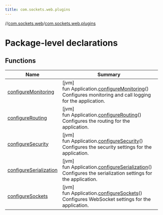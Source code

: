 ```yaml
---
title: com.sockets.web.plugins
---
```

//[com.sockets.web](../../index.html)/[com.sockets.web.plugins](index.html)



# Package-level declarations



## Functions


| Name | Summary |
|---|---|
| [configureMonitoring](configure-monitoring.html) | [jvm]<br>fun Application.[configureMonitoring](configure-monitoring.html)()<br>Configures monitoring and call logging for the application. |
| [configureRouting](configure-routing.html) | [jvm]<br>fun Application.[configureRouting](configure-routing.html)()<br>Configures the routing for the application. |
| [configureSecurity](configure-security.html) | [jvm]<br>fun Application.[configureSecurity](configure-security.html)()<br>Configures the security settings for the application. |
| [configureSerialization](configure-serialization.html) | [jvm]<br>fun Application.[configureSerialization](configure-serialization.html)()<br>Configures the serialization settings for the application. |
| [configureSockets](configure-sockets.html) | [jvm]<br>fun Application.[configureSockets](configure-sockets.html)()<br>Configures WebSocket settings for the application. |

